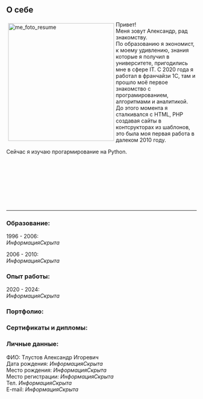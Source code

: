 
## О себе

<a href="https://ibb.co/N7HmKfs"><img src="https://i.ibb.co/3kLMcV7/am1d4-QAR-2x.jpg" alt="me_foto_resume" border="0" width="280" height="312" align="left" 
  vspace="5" hspace="5"/></a> 

Привет!   
Меня зовут Александр, рад знакомству.    
По образованию я экономист, к моему удивлению, знания которые я получил в университете, пригодились мне в сфере IT. С 2020 года я работал в франчайзи 1С, там и прошло моё первое знакомство с програмированием, алгоритмами и аналитикой. До этого момента я сталкивался с HTML, PHP создавая сайты в контсрукторах из шаблонов, это была моя первая работа в далеком 2010 году.  

Сейчас я изучаю прогармирование на Python.  


<br/><br/> 
<br/><br/>    
<br/><br/>  

---

### Образование:

1996 - 2006:  
_ИнформацияСкрыта_   

2006 - 2010:    
_ИнформацияСкрыта_   

### Опыт работы:

2020 - 2024:  
_ИнформацияСкрыта_   

### Портфолио:



### Сертификаты и дипломы:



### Личные данные:

ФИО: Тлустов Александр Игоревич  
Дата рождения: _ИнформацияСкрыта_     
Место рождения: _ИнформацияСкрыта_   
Место регистрации: _ИнформацияСкрыта_   
Тел. _ИнформацияСкрыта_   
E-mail: _ИнформацияСкрыта_ 
